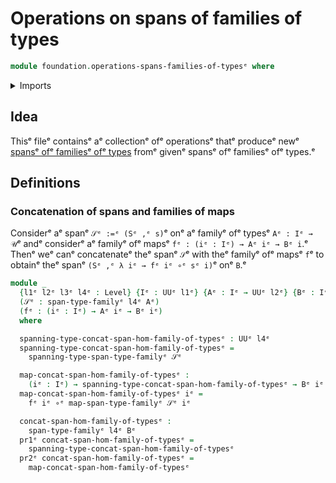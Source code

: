 # Operations on spans of families of types

```agda
module foundation.operations-spans-families-of-typesᵉ where
```

<details><summary>Imports</summary>

```agda
open import foundation.dependent-pair-typesᵉ
open import foundation.spans-families-of-typesᵉ
open import foundation.universe-levelsᵉ

open import foundation-core.function-typesᵉ
```

</details>

## Idea

Thisᵉ fileᵉ containsᵉ aᵉ collectionᵉ ofᵉ operationsᵉ thatᵉ produceᵉ newᵉ
[spansᵉ ofᵉ familiesᵉ ofᵉ types](foundation.spans-families-of-types.mdᵉ) fromᵉ givenᵉ
spansᵉ ofᵉ familiesᵉ ofᵉ types.ᵉ

## Definitions

### Concatenation of spans and families of maps

Considerᵉ aᵉ spanᵉ `𝒮ᵉ :=ᵉ (Sᵉ ,ᵉ s)`ᵉ onᵉ aᵉ familyᵉ ofᵉ typesᵉ `Aᵉ : Iᵉ → 𝒰`ᵉ andᵉ considerᵉ aᵉ
familyᵉ ofᵉ mapsᵉ `fᵉ : (iᵉ : Iᵉ) → Aᵉ iᵉ → Bᵉ i`.ᵉ Thenᵉ weᵉ canᵉ concatenateᵉ theᵉ spanᵉ `𝒮`ᵉ
with theᵉ familyᵉ ofᵉ mapsᵉ `f`ᵉ to obtainᵉ theᵉ spanᵉ `(Sᵉ ,ᵉ λ iᵉ → fᵉ iᵉ ∘ᵉ sᵉ i)`ᵉ onᵉ `B`.ᵉ

```agda
module _
  {l1ᵉ l2ᵉ l3ᵉ l4ᵉ : Level} {Iᵉ : UUᵉ l1ᵉ} {Aᵉ : Iᵉ → UUᵉ l2ᵉ} {Bᵉ : Iᵉ → UUᵉ l3ᵉ}
  (𝒮ᵉ : span-type-familyᵉ l4ᵉ Aᵉ)
  (fᵉ : (iᵉ : Iᵉ) → Aᵉ iᵉ → Bᵉ iᵉ)
  where

  spanning-type-concat-span-hom-family-of-typesᵉ : UUᵉ l4ᵉ
  spanning-type-concat-span-hom-family-of-typesᵉ =
    spanning-type-span-type-familyᵉ 𝒮ᵉ

  map-concat-span-hom-family-of-typesᵉ :
    (iᵉ : Iᵉ) → spanning-type-concat-span-hom-family-of-typesᵉ → Bᵉ iᵉ
  map-concat-span-hom-family-of-typesᵉ iᵉ =
    fᵉ iᵉ ∘ᵉ map-span-type-familyᵉ 𝒮ᵉ iᵉ

  concat-span-hom-family-of-typesᵉ :
    span-type-familyᵉ l4ᵉ Bᵉ
  pr1ᵉ concat-span-hom-family-of-typesᵉ =
    spanning-type-concat-span-hom-family-of-typesᵉ
  pr2ᵉ concat-span-hom-family-of-typesᵉ =
    map-concat-span-hom-family-of-typesᵉ
```